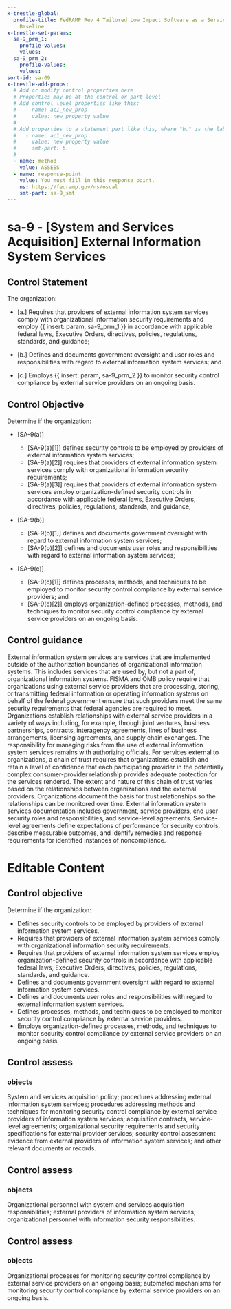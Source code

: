 ```yaml
---
x-trestle-global:
  profile-title: FedRAMP Rev 4 Tailored Low Impact Software as a Service (LI-SaaS)
    Baseline
x-trestle-set-params:
  sa-9_prm_1:
    profile-values:
    values:
  sa-9_prm_2:
    profile-values:
    values:
sort-id: sa-09
x-trestle-add-props:
  # Add or modify control properties here
  # Properties may be at the control or part level
  # Add control level properties like this:
  #   - name: ac1_new_prop
  #     value: new property value
  #
  # Add properties to a statement part like this, where "b." is the label of the target statement part
  #   - name: ac1_new_prop
  #     value: new property value
  #     smt-part: b.
  #
  - name: method
    value: ASSESS
  - name: response-point
    value: You must fill in this response point.
    ns: https://fedramp.gov/ns/oscal
    smt-part: sa-9_smt
---
```


# sa-9 - \[System and Services Acquisition\] External Information System Services

## Control Statement

The organization:

- \[a.\] Requires that providers of external information system services comply with organizational information security requirements and employ {{ insert: param, sa-9_prm_1 }} in accordance with applicable federal laws, Executive Orders, directives, policies, regulations, standards, and guidance;

- \[b.\] Defines and documents government oversight and user roles and responsibilities with regard to external information system services; and

- \[c.\] Employs {{ insert: param, sa-9_prm_2 }} to monitor security control compliance by external service providers on an ongoing basis.

## Control Objective

Determine if the organization:

- \[SA-9(a)\]

  - \[SA-9(a)[1]\] defines security controls to be employed by providers of external information system services;
  - \[SA-9(a)[2]\] requires that providers of external information system services comply with organizational information security requirements;
  - \[SA-9(a)[3]\] requires that providers of external information system services employ organization-defined security controls in accordance with applicable federal laws, Executive Orders, directives, policies, regulations, standards, and guidance;

- \[SA-9(b)\]

  - \[SA-9(b)[1]\] defines and documents government oversight with regard to external information system services;
  - \[SA-9(b)[2]\] defines and documents user roles and responsibilities with regard to external information system services;

- \[SA-9(c)\]

  - \[SA-9(c)[1]\] defines processes, methods, and techniques to be employed to monitor security control compliance by external service providers; and
  - \[SA-9(c)[2]\] employs organization-defined processes, methods, and techniques to monitor security control compliance by external service providers on an ongoing basis.

## Control guidance

External information system services are services that are implemented outside of the authorization boundaries of organizational information systems. This includes services that are used by, but not a part of, organizational information systems. FISMA and OMB policy require that organizations using external service providers that are processing, storing, or transmitting federal information or operating information systems on behalf of the federal government ensure that such providers meet the same security requirements that federal agencies are required to meet. Organizations establish relationships with external service providers in a variety of ways including, for example, through joint ventures, business partnerships, contracts, interagency agreements, lines of business arrangements, licensing agreements, and supply chain exchanges. The responsibility for managing risks from the use of external information system services remains with authorizing officials. For services external to organizations, a chain of trust requires that organizations establish and retain a level of confidence that each participating provider in the potentially complex consumer-provider relationship provides adequate protection for the services rendered. The extent and nature of this chain of trust varies based on the relationships between organizations and the external providers. Organizations document the basis for trust relationships so the relationships can be monitored over time. External information system services documentation includes government, service providers, end user security roles and responsibilities, and service-level agreements. Service-level agreements define expectations of performance for security controls, describe measurable outcomes, and identify remedies and response requirements for identified instances of noncompliance.

# Editable Content

<!-- Make additions and edits below -->
<!-- The above represents the contents of the control as received by the profile, prior to additions. -->
<!-- If the profile makes additions to the control, they will appear below. -->
<!-- The above markdown may not be edited but you may edit the content below, and/or introduce new additions to be made by the profile. -->
<!-- If there is a yaml header at the top, parameter values may be edited. Use --set-parameters to incorporate the changes during assembly. -->
<!-- The content here will then replace what is in the profile for this control, after running profile-assemble. -->
<!-- The added parts in the profile for this control are below.  You may edit them and/or add new ones. -->
<!-- Each addition must have a heading either of the form ## Control my_addition_name -->
<!-- or ## Part a. (where the a. refers to one of the control statement labels.) -->
<!-- "## Control" parts are new parts added after the statement part. -->
<!-- "## Part" parts are new parts added into the top-level statement part with that label. -->
<!-- Subparts may be added with nested hash levels of the form ### My Subpart Name -->
<!-- underneath the parent ## Control or ## Part being added -->
<!-- See https://ibm.github.io/compliance-trestle/tutorials/ssp_profile_catalog_authoring/ssp_profile_catalog_authoring for guidance. -->

## Control objective

Determine if the organization:

* Defines security controls to be employed by providers of external information system services.
* Requires that providers of external information system services comply with organizational information security requirements.
* Requires that providers of external information system services employ organization-defined security controls in accordance with applicable federal laws, Executive Orders, directives, policies, regulations, standards, and guidance.
* Defines and documents government oversight with regard to external information system services.
* Defines and documents user roles and responsibilities with regard to external information system services.
* Defines processes, methods, and techniques to be employed to monitor security control compliance by external service providers.
* Employs organization-defined processes, methods, and techniques to monitor security control compliance by external service providers on an ongoing basis.

## Control assess

### objects

System and services acquisition policy; procedures addressing external information system services; procedures addressing methods and techniques for monitoring security control compliance by external service providers of information system services; acquisition contracts, service-level agreements; organizational security requirements and security specifications for external provider services; security control assessment evidence from external providers of information system services; and other relevant documents or records.

## Control assess

### objects

Organizational personnel with system and services acquisition responsibilities; external providers of information system services; organizational personnel with information security responsibilities.

## Control assess

### objects

Organizational processes for monitoring security control compliance by external service providers on an ongoing basis; automated mechanisms for monitoring security control compliance by external service providers on an ongoing basis.
